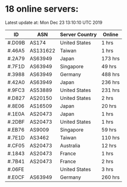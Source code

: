 # 18 online servers:

Latest update at: Mon Dec 23 13:10:10 UTC 2019

| ID | ASN | Server Country | Online |
| -- | --- | -------------- | ------ |
| #.D09B | AS174 | United States | 1 hrs |
| #.46A5 | AS131622 | Taiwan | 1 hrs |
| #.2A79 | AS63949 | Japan | 173 hrs |
| #.7F1D | AS63949 | Singapore | 49 hrs |
| #.3988 | AS63949 | Germany | 488 hrs |
| #.42A0 | AS63949 | Japan | 236 hrs |
| #.9FC3 | AS53889 | United States | 231 hrs |
| #.D827 | AS20150 | United States | 2 hrs |
| #.8E06 | AS16509 | Japan | 20 hrs |
| #.1E0A | AS20473 | Japan | 1 hrs |
| #.2DBF | AS20473 | United States | 1 hrs |
| #.EB76 | AS9009 | Singapore | 59 hrs |
| #.7E1D | AS3462 | Taiwan | 110 hrs |
| #.CF05 | AS20473 | Australia | 12 hrs |
| #.1843 | AS20473 | France | 1 hrs |
| #.7B41 | AS20473 | France | 2 hrs |
| #.06FE |  | United States | 3 hrs |
| #.E0CF | AS63949 | Germany | 260 hrs |

